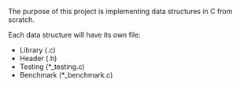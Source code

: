 The purpose of this project is implementing data structures in C from scratch.

Each data structure will have its own file:
- Library (.c)
- Header (.h)
- Testing (*_testing.c)
- Benchmark (*_benchmark.c)
